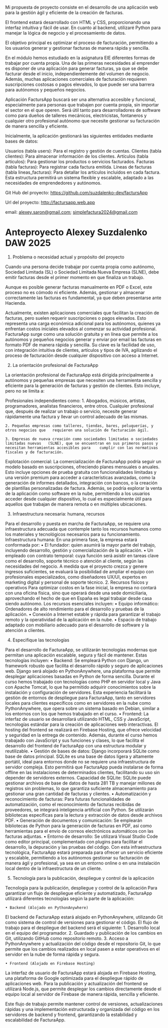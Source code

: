 
Mi propuesta de proyecto consiste en el desarrollo de una aplicación web para la gestión ágil y eficiente de la creación de facturas.

El frontend estará desarrollado con HTML y CSS, proporcionando una interfaz intuitiva y fácil de usar. En cuanto al backend, utilizaré Python para manejar la lógica de negocio y el procesamiento de datos.

El objetivo principal es optimizar el proceso de facturación, permitiendo a los usuarios generar y gestionar facturas de manera rápida y sencilla.

En el módulo hemos estudiado en la asignatura EIE diferentes formas de trabajar por cuenta propia. Una de las primeras necesidades al emprender es disponer de una aplicación para generar facturas, ya que se debe facturar desde el inicio, independientemente del volumen de negocio. Además, muchas aplicaciones comerciales de facturación requieren suscripciones costosas o pagos elevados, lo que puede ser una barrera para autónomos y pequeños negocios.

Aplicación FactursApp buscará ser una alternativa accesible y funcional, especialmente para personas que trabajen por cuenta propia, sin importar el sector en el que operen. Será útil tanto para desarrolladores de software como para dueños de talleres mecánicos, electricistas, fontaneros y cualquier otro profesional autónomo que necesite gestionar su facturación de manera sencilla y eficiente.

Inicialmente, la aplicación gestionará las siguientes entidades mediante bases de datos:

Usuarios (tabla users): Para el registro y gestión de cuentas.
Clientes (tabla clientes): Para almacenar información de los clientes.
Artículos (tabla articulos): Para gestionar los productos o servicios facturados.
Facturas (tabla facturas): Para registrar cada factura emitida.
Líneas de facturas (tabla lineas_facturas): Para detallar los artículos incluidos en cada factura.
Esta estructura permitirá un sistema flexible y escalable, adaptado a las necesidades de emprendedores y autónomos.


Git Hub del proyecto: https://github.com/suzdalenko-dev/factursApp

Url del proyecto:     http://factursapp.web.app

email: alexey.saron@gmail.com; simplefactura2024@gmail.com


# Anteproyecto Alexey Suzdalenko DAW 2025


1. Problema o necesidad actual y propósito del proyecto

Cuando una persona decide trabajar por cuenta propia como autónomo, Sociedad Limitada (SL) o Sociedad Limitada Nueva Empresa (SLNE), debe emitir facturas desde el primer momento en que finaliza un trabajo. 

Aunque es posible generar facturas manualmente en PDF o Excel, este proceso no es cómodo ni eficiente. Además, gestionar y almacenar correctamente las facturas es fundamental, ya que deben presentarse ante Hacienda.

Actualmente, existen aplicaciones comerciales que facilitan la creación de facturas, pero suelen requerir suscripciones o pagos elevados. Esto representa una carga económica adicional para los autónomos, quienes ya enfrentan costos iniciales elevados al comenzar su actividad profesional.
FacturaApp surge como una solución gratuita y en línea que permite a los autónomos y pequeños negocios generar y enviar por email las facturas en formato PDF de manera rápida y sencilla. Su clave es la facilidad de uso, con integración intuitiva de clientes, artículos y tipos de IVA, agilizando el proceso de facturación desde cualquier dispositivo con acceso a Internet.



2. La orientación profesional de FacturaApp

La orientación profesional de FacturaApp está dirigida principalmente a autónomos y pequeñas empresas que necesiten una herramienta sencilla y eficiente para la generación de facturas y gestión de clientes. Esto incluye, pero no se limita a:

Profesionales independientes como:
	1. Abogados, músicos, artistas, programadores, analistas financieros, entre otros.     	Cualquier profesional que, después de realizar un trabajo o servicio, necesite generar
	rápidamente una factura y llevar un control adecuado de las mismas.

	2. Pequeñas empresas como talleres, tiendas, bares, peluquerías, y otros negocios que 	requieren una solución de facturación ágil.

	3. Empresas de nueva creación como sociedades limitadas o sociedades limitadas nuevas 	(SLNE), que se encuentran en sus primeros pasos y necesitan herramientas accesibles para 	cumplir con las normativas fiscales y de facturación.

Explotación comercial: La comercialización de FacturaApp podría seguir un modelo basado en suscripciones, ofreciendo planes mensuales o anuales. Esto incluye opciones de prueba gratuita con funcionalidades limitadas y una versión premium para acceder a características avanzadas, como la generación de informes detallados, integración con bancos, o la creación de plantillas personalizadas de factura.
Además, se podría explorar la venta de la aplicación como software en la nube, permitiendo a los usuarios acceder desde cualquier dispositivo, lo cual es especialmente útil para aquellos que trabajan de manera remota o en múltiples ubicaciones.



3. Infraestructura necesaria: humana, recursos

Para el desarrollo y puesta en marcha de FacturaApp, se requiere una infraestructura adecuada que contemple tanto los recursos humanos como los materiales y tecnológicos necesarios para su funcionamiento.
Infraestructura humana:
En una primera fase, la empresa estará conformada por:
    • El fundador: quien asumirá la mayor parte del trabajo, incluyendo desarrollo, gestión y comercialización de la aplicación.
    • Un empleado con contrato temporal: cuya función será asistir en tareas clave como el desarrollo, soporte técnico o atención al cliente, según las necesidades del negocio.
A medida que el proyecto crezca y genere ingresos suficientes, se evaluará la posibilidad de ampliar el equipo con profesionales especializados, como diseñadores UX/UI, expertos en marketing digital y personal de soporte técnico.
2. Recursos físicos y operativos
Para optimizar costos en la fase inicial, la empresa no contará con una oficina física, sino que operará desde una sede domiciliaria, aprovechando el hecho de que en España es legal trabajar desde casa siendo autónomo.
Los recursos esenciales incluyen:
    • Equipo informático: Ordenadores de alto rendimiento para el desarrollo y pruebas de la aplicación.
    • Conexión a Internet estable y rápida para garantizar el trabajo remoto y la operatividad de la aplicación en la nube.
    • Espacio de trabajo adaptado con mobiliario adecuado para el desarrollo de software y la atención a clientes.




4. Especifique las tecnologías 

Para el desarrollo de FacturaApp, se utilizarán tecnologías modernas que permitan una aplicación escalable, segura y fácil de mantener. Estas tecnologías incluyen:
    • Backend: Se empleará Python con Django, un framework robusto que facilita el desarrollo rápido y seguro de aplicaciones web. Django será alojado en PythonAnywhere, una plataforma que permite desplegar aplicaciones basadas en Python de forma sencilla.
Durante el curso hemos trabajado con tecnologías como PHP en servidor local y Java con Apache Tomcat, lo que ha permitido adquirir conocimientos sobre la instalación y configuración de servidores. Esta experiencia facilitará la gestión de entornos de despliegue para FacturaApp, tanto en servidores locales para clientes específicos como en servidores en la nube como PythonAnywhere, que opera sobre un sistema basado en Debian, similar a los entornos con los que hemos trabajado en el curso.
    • Frontend: La interfaz de usuario se desarrollará utilizando HTML, CSS y JavaScript, tecnologías estándar para la creación de aplicaciones web interactivas. El hosting del frontend se realizará en Firebase Hosting, que ofrece velocidad y seguridad en la entrega de contenido.
Además, durante el curso hemos trabajado con JavaScript y sus funciones y clases, lo que facilita el desarrollo del frontend de FacturaApp con una estructura modular y reutilizable.
    • Gestión de bases de datos: Django incorporará SQLite como base de datos principal. SQLite es una base de datos ligera y altamente portátil, ideal para entornos donde no se requiere una infraestructura de servidor compleja. Esto permitirá que FacturaApp pueda instalarse de forma offline en las instalaciones de determinados clientes, facilitando su uso sin depender de servidores externos.
Capacidad de SQLite: SQLite puede gestionar archivos de base de datos de hasta 281 TB y manejar millones de registros sin problemas, lo que garantiza suficiente almacenamiento para gestionar una gran cantidad de facturas y clientes.
    • Automatización y reconocimiento de facturas: Para futuras funcionalidades de automatización, como el reconocimiento de facturas recibidas de proveedores, se integrará inteligencia artificial con Python. Se utilizarán bibliotecas específicas para la lectura y extracción de datos desde archivos PDF.
    • Generación de documentos y comunicación: Se emplearán bibliotecas de Python para la generación de facturas en PDF, así como herramientas para el envío de correos electrónicos automáticos con las facturas adjuntas.
    • Entorno de desarrollo: Se utilizará Visual Studio Code como editor principal, complementado con plugins para facilitar el desarrollo, la depuración y las pruebas del código.
Con esta infraestructura tecnológica, FacturaApp estará preparada para ofrecer un servicio eficiente y escalable, permitiendo a los autónomos gestionar su facturación de manera ágil y profesional, ya sea en un entorno online o en una instalación local dentro de la infraestructura de un cliente.



5. Tecnología para la publicación, despliegue y control de la aplicación

Tecnología para la publicación, despliegue y control de la aplicación
Para garantizar un flujo de despliegue eficiente y automatizado, FacturaApp utilizará diferentes tecnologías según la parte de la aplicación:
      
    • Backend (Alojado en PythonAnywhere)
El backend de FacturaApp estará alojado en PythonAnywhere, utilizando Git como sistema de control de versiones para gestionar el código.
El flujo de trabajo para el despliegue del backend será el siguiente:
        1. Desarrollo local en el equipo del programador.
        2. Guardado y publicación de los cambios en Git, utilizando GitHub como repositorio remoto.
        3. Acceso a PythonAnywhere y actualización del código desde el repositorio Git, lo que permite que los cambios realizados en local pasen a estar operativos en el servidor en la nube de forma rápida y segura.
      
    • Frontend (Alojado en Firebase Hosting)
La interfaz de usuario de FacturaApp estará alojada en Firebase Hosting, una plataforma de Google optimizada para el despliegue rápido de aplicaciones web.
Para la publicación y actualización del frontend se utilizará Node.js, que permite desplegar los cambios directamente desde el equipo local al servidor de Firebase de manera rápida, sencilla y eficiente.
      
Este flujo de trabajo permite mantener control de versiones, actualizaciones rápidas y una implementación estructurada y organizada del código en los servidores de backend y frontend, garantizando la estabilidad y escalabilidad de FacturaApp.
